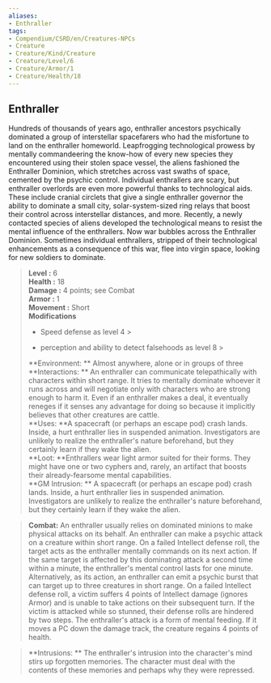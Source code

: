 ```yaml
---
aliases:
- Enthraller
tags:
- Compendium/CSRD/en/Creatures-NPCs
- Creature
- Creature/Kind/Creature
- Creature/Level/6
- Creature/Armor/1
- Creature/Health/18
---
```


  
## Enthraller  
Hundreds of thousands of years ago, enthraller ancestors psychically dominated a group of interstellar spacefarers who had the misfortune to land on the enthraller homeworld. Leapfrogging technological prowess by mentally commandeering the know-how of every new species they encountered using their stolen space vessel, the aliens fashioned the Enthraller Dominion, which stretches across vast swaths of space, cemented by the psychic control.
Individual enthrallers are scary, but enthraller overlords are even more powerful thanks to technological aids. These include cranial circlets that give a single enthraller governor the ability to dominate a small city, solar-system-sized ring relays that boost their control across interstellar distances, and more.
Recently, a newly contacted species of aliens developed the technological means to resist the mental influence of the enthrallers. Now war bubbles across the Enthraller Dominion. Sometimes individual enthrallers, stripped of their technological enhancements as a consequence of this war, flee into virgin space, looking for new soldiers to dominate.  

  
> **Level :** 6  
> **Health :** 18  
> **Damage :** 4 points; see Combat  
> **Armor :** 1  
> **Movement :** Short  
> **Modifications**  
>- Speed defense as level 4 >
>  
>- perception and ability to detect falsehoods as level 8 >
>  
> **Environment: ** Almost anywhere, alone or in groups of three  
> **Interactions: ** An enthraller can communicate telepathically with characters within short range. It tries to mentally dominate whoever it runs across and will negotiate only with characters who are strong enough to harm it. Even if an enthraller makes a deal, it eventually reneges if it senses any advantage for doing so because it implicitly believes that other creatures are cattle.  
> **Uses: **A spacecraft (or perhaps an escape pod) crash lands. Inside, a hurt enthraller lies in suspended animation. Investigators are unlikely to realize the enthraller's nature beforehand, but they certainly learn if they wake the alien.  
> **Loot: **Enthrallers wear light armor suited for their forms. They might have one or two cyphers and, rarely, an artifact that boosts their already-fearsome mental capabilities.  
> **GM Intrusion: ** A spacecraft (or perhaps an escape pod) crash lands. Inside, a hurt enthraller lies in suspended animation. Investigators are unlikely to realize the enthraller's nature beforehand, but they certainly learn if they wake the alien.  

> **Combat:** 
> An enthraller usually relies on dominated minions to make physical attacks on its behalf. An enthraller can
make a psychic attack on a creature within short range. On a failed Intellect defense roll, the target acts as the enthraller mentally commands on its next action. If the same target is affected by this dominating attack a second time within a minute, the enthraller's mental control lasts for one minute.
Alternatively, as its action, an enthraller can emit a psychic burst that can target up to three creatures in short range. On a failed Intellect defense roll, a victim suffers 4 points of Intellect damage (ignores Armor) and is unable to
take actions on their subsequent turn. If the victim is attacked while so stunned, their defense rolls are hindered by two steps.
The enthraller's attack is a form of mental feeding. If it moves a PC down the damage track, the creature regains 4 points of health.  
  

> **Intrusions: ** 
> The enthraller's intrusion into the character's mind stirs up forgotten memories. The character must deal with the contents of these memories and perhaps why they were repressed.  
